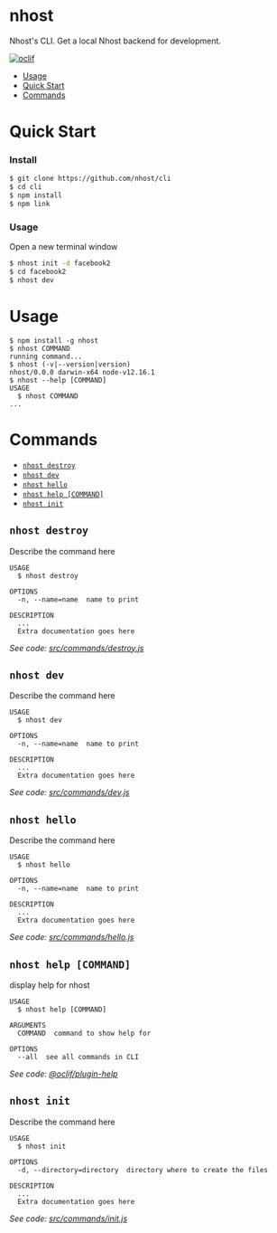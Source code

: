 nhost
=========

Nhost&#39;s CLI. Get a local Nhost backend for development.

[![oclif](https://img.shields.io/badge/cli-oclif-brightgreen.svg)](https://oclif.io)

<!-- toc -->
* [Usage](#usage)
* [Quick Start](#quickstart)
* [Commands](#commands)
<!-- tocstop -->

# Quick Start
<!-- quickstart-->

### Install

```bash
$ git clone https://github.com/nhost/cli
$ cd cli
$ npm install
$ npm link
```

### Usage

Open a new terminal window

```bash
$ nhost init -d facebook2
$ cd facebook2
$ nhost dev
```

<!-- quickstartstop -->



# Usage
<!-- usage -->
```sh-session
$ npm install -g nhost
$ nhost COMMAND
running command...
$ nhost (-v|--version|version)
nhost/0.0.0 darwin-x64 node-v12.16.1
$ nhost --help [COMMAND]
USAGE
  $ nhost COMMAND
...
```
<!-- usagestop -->
# Commands
<!-- commands -->
* [`nhost destroy`](#nhost-destroy)
* [`nhost dev`](#nhost-dev)
* [`nhost hello`](#nhost-hello)
* [`nhost help [COMMAND]`](#nhost-help-command)
* [`nhost init`](#nhost-init)

## `nhost destroy`

Describe the command here

```
USAGE
  $ nhost destroy

OPTIONS
  -n, --name=name  name to print

DESCRIPTION
  ...
  Extra documentation goes here
```

_See code: [src/commands/destroy.js](https://github.com/nhost/cli/blob/v0.0.0/src/commands/destroy.js)_

## `nhost dev`

Describe the command here

```
USAGE
  $ nhost dev

OPTIONS
  -n, --name=name  name to print

DESCRIPTION
  ...
  Extra documentation goes here
```

_See code: [src/commands/dev.js](https://github.com/nhost/cli/blob/v0.0.0/src/commands/dev.js)_

## `nhost hello`

Describe the command here

```
USAGE
  $ nhost hello

OPTIONS
  -n, --name=name  name to print

DESCRIPTION
  ...
  Extra documentation goes here
```

_See code: [src/commands/hello.js](https://github.com/nhost/cli/blob/v0.0.0/src/commands/hello.js)_

## `nhost help [COMMAND]`

display help for nhost

```
USAGE
  $ nhost help [COMMAND]

ARGUMENTS
  COMMAND  command to show help for

OPTIONS
  --all  see all commands in CLI
```

_See code: [@oclif/plugin-help](https://github.com/oclif/plugin-help/blob/v2.2.3/src/commands/help.ts)_

## `nhost init`

Describe the command here

```
USAGE
  $ nhost init

OPTIONS
  -d, --directory=directory  directory where to create the files

DESCRIPTION
  ...
  Extra documentation goes here
```

_See code: [src/commands/init.js](https://github.com/nhost/cli/blob/v0.0.0/src/commands/init.js)_
<!-- commandsstop -->
